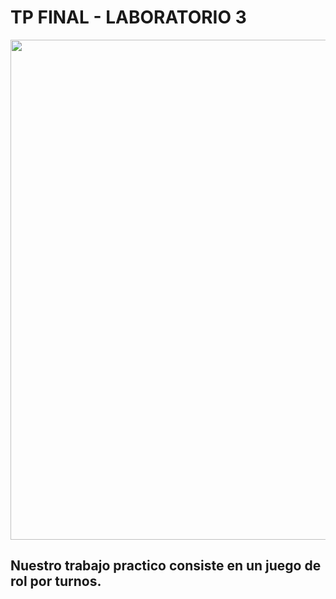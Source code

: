 # TP FINAL - LABORATORIO 3
<img src="https://encrypted-tbn0.gstatic.com/images?q=tbn:ANd9GcRTMgtdIi8x2tGDnHiEWXrFwifYr1vD05jn7A&s" style="width: 800px; display: inline-block;" />

<h2>Nuestro trabajo practico consiste en un juego de rol por turnos.</h1>

